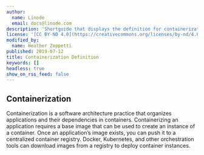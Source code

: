 ```yaml
---
author:
  name: Linode
  email: docs@linode.com
description: 'Shortguide that displays the definition for containerization.'
license: '[CC BY-ND 4.0](https://creativecommons.org/licenses/by-nd/4.0)'
modified_by:
  name: Heather Zoppetti
published: 2019-07-12
title: Containerization Definition
keywords: []
headless: true
show_on_rss_feed: false
---
```


## Containerization

Containerization is a software architecture practice that organizes applications and their dependencies in containers. Containerizing an application requires a base image that can be used to create an instance of a container. Once an application’s image exists, you can push it to a centralized container registry. Docker, Kubernetes, and other orchestration tools can download images from a registry to deploy container instances.
